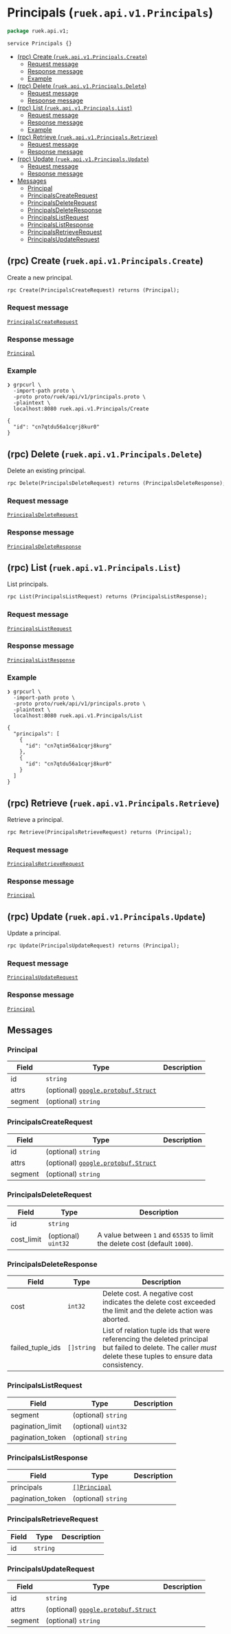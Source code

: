 <!-- omit in toc -->
# Principals (`ruek.api.v1.Principals`)

```proto
package ruek.api.v1;

service Principals {}
```

- [(rpc) Create (`ruek.api.v1.Principals.Create`)](#rpc-create-ruekapiv1principalscreate)
  - [Request message](#request-message)
  - [Response message](#response-message)
  - [Example](#example)
- [(rpc) Delete (`ruek.api.v1.Principals.Delete`)](#rpc-delete-ruekapiv1principalsdelete)
  - [Request message](#request-message-1)
  - [Response message](#response-message-1)
- [(rpc) List (`ruek.api.v1.Principals.List`)](#rpc-list-ruekapiv1principalslist)
  - [Request message](#request-message-2)
  - [Response message](#response-message-2)
  - [Example](#example-1)
- [(rpc) Retrieve (`ruek.api.v1.Principals.Retrieve`)](#rpc-retrieve-ruekapiv1principalsretrieve)
  - [Request message](#request-message-3)
  - [Response message](#response-message-3)
- [(rpc) Update (`ruek.api.v1.Principals.Update`)](#rpc-update-ruekapiv1principalsupdate)
  - [Request message](#request-message-4)
  - [Response message](#response-message-4)
- [Messages](#messages)
  - [Principal](#principal)
  - [PrincipalsCreateRequest](#principalscreaterequest)
  - [PrincipalsDeleteRequest](#principalsdeleterequest)
  - [PrincipalsDeleteResponse](#principalsdeleteresponse)
  - [PrincipalsListRequest](#principalslistrequest)
  - [PrincipalsListResponse](#principalslistresponse)
  - [PrincipalsRetrieveRequest](#principalsretrieverequest)
  - [PrincipalsUpdateRequest](#principalsupdaterequest)


## (rpc) Create (`ruek.api.v1.Principals.Create`)

Create a new principal.

```proto
rpc Create(PrincipalsCreateRequest) returns (Principal);
```

### Request message

[`PrincipalsCreateRequest`](#principalscreaterequest)

### Response message

[`Principal`](#principal)

### Example

```
❯ grpcurl \
  -import-path proto \
  -proto proto/ruek/api/v1/principals.proto \
  -plaintext \
  localhost:8080 ruek.api.v1.Principals/Create

{
  "id": "cn7qtdu56a1cqrj8kur0"
}
```


## (rpc) Delete (`ruek.api.v1.Principals.Delete`)

Delete an existing principal.

```proto
rpc Delete(PrincipalsDeleteRequest) returns (PrincipalsDeleteResponse);
```

### Request message

[`PrincipalsDeleteRequest`](#principalsdeleterequest)

### Response message

[`PrincipalsDeleteResponse`](#principalsdeleteresponse)


## (rpc) List (`ruek.api.v1.Principals.List`)

List principals.

```proto
rpc List(PrincipalsListRequest) returns (PrincipalsListResponse);
```

### Request message

[`PrincipalsListRequest`](#principalslistrequest)

### Response message

[`PrincipalsListResponse`](#principalslistresponse)

### Example

```
❯ grpcurl \
  -import-path proto \
  -proto proto/ruek/api/v1/principals.proto \
  -plaintext \
  localhost:8080 ruek.api.v1.Principals/List

{
  "principals": [
    {
      "id": "cn7qtim56a1cqrj8kurg"
    },
    {
      "id": "cn7qtdu56a1cqrj8kur0"
    }
  ]
}
```


## (rpc) Retrieve (`ruek.api.v1.Principals.Retrieve`)

Retrieve a principal.

```proto
rpc Retrieve(PrincipalsRetrieveRequest) returns (Principal);
```

### Request message

[`PrincipalsRetrieveRequest`](#principalsretrieverequest)

### Response message

[`Principal`](#principal)


## (rpc) Update (`ruek.api.v1.Principals.Update`)

Update a principal.

```proto
rpc Update(PrincipalsUpdateRequest) returns (Principal);
```

### Request message

[`PrincipalsUpdateRequest`](#principalsupdaterequest)

### Response message

[`Principal`](#principal)


## Messages

### Principal

| Field   | Type                | Description |
| ------- | ------------------- | ----------- |
| id      | `string`            | |
| attrs   | (optional) [`google.protobuf.Struct`](https://protobuf.dev/reference/protobuf/google.protobuf/#struct) | |
| segment | (optional) `string` | |

### PrincipalsCreateRequest

| Field   | Type                | Description |
| ------- | ------------------- | ----------- |
| id      | (optional) `string` | |
| attrs   | (optional) [`google.protobuf.Struct`](https://protobuf.dev/reference/protobuf/google.protobuf/#struct) | |
| segment | (optional) `string` | |

### PrincipalsDeleteRequest

| Field      | Type                | Description |
| ---------- | ------------------- | ----------- |
| id         | `string`            | |
| cost_limit | (optional) `uint32` | A value between `1` and `65535` to limit the delete cost (default `1000`). |

### PrincipalsDeleteResponse

| Field            | Type       | Description |
| ---------------- | -----------| ----------- |
| cost             | `int32`    | Delete cost. A negative cost indicates the delete cost exceeded the limit and the delete action was aborted. |
| failed_tuple_ids | `[]string` | List of relation tuple ids that were referencing the deleted principal but failed to delete. The caller _must_ delete these tuples to ensure data consistency. |

### PrincipalsListRequest

| Field            | Type                | Description |
| ---------------- | ------------------- | ----------- |
| segment          | (optional) `string` | |
| pagination_limit | (optional) `uint32` | |
| pagination_token | (optional) `string` | |

### PrincipalsListResponse

| Field            | Type                        | Description |
| ---------------- | --------------------------- | ----------- |
| principals       | [`[]Principal`](#principal) | |
| pagination_token | (optional) `string`         | |

### PrincipalsRetrieveRequest

| Field   | Type      | Description |
| ------- | --------- | ----------- |
| id      | `string`  | |

### PrincipalsUpdateRequest

| Field   | Type                | Description |
| ------- | ------------------- | ----------- |
| id      | `string`            | |
| attrs   | (optional) [`google.protobuf.Struct`](https://protobuf.dev/reference/protobuf/google.protobuf/#struct) | |
| segment | (optional) `string` | |

